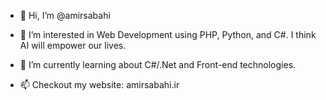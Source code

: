 - 👋 Hi, I’m @amirsabahi
- 👀 I’m interested in Web Development using PHP, Python, and C#. I think AI will empower our lives.
- 🌱 I’m currently learning about C#/.Net and Front-end technologies.

- 📫 Checkout my website: amirsabahi.ir

<!---
amirsabahi/amirsabahi is a ✨ special ✨ repository because its `README.md` (this file) appears on your GitHub profile.
You can click the Preview link to take a look at your changes.
--->
